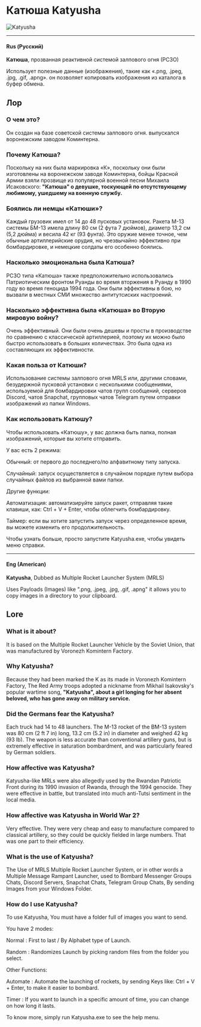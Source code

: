 # Катюша Katyusha
![Katyusha](https://github.com/anarchounidos/Katyusha/assets/94430800/e78cea73-bc72-46d2-8f96-f6b91ec2f65a)

----------------

#### Rus (Русский)

**Катюша**, прозванная реактивной системой залпового огня (РСЗО)

Использует полезные данные (изображения), такие как «.png, .jpeg, .jpg, .gif, .apng».
он позволяет копировать изображения из каталога в буфер обмена.

## Лор

### О чем это?

Он создан на базе советской системы залпового огня.
выпускался воронежским заводом Коминтерна.

### Почему Катюша?

Поскольку на них была маркировка «К», поскольку они были изготовлены на воронежском заводе Коминтерна, бойцы Красной Армии взяли прозвище из популярной военной песни Михаила Исаковского:
**"Катюша" о девушке, тоскующей по отсутствующему любимому, ушедшему на военную службу.**

### Боялись ли немцы «Катюши»?

Каждый грузовик имел от 14 до 48 пусковых установок. Ракета М-13 системы БМ-13 имела длину 80 см (2 фута 7 дюймов), диаметр 13,2 см (5,2 дюйма) и весила 42 кг (93 фунта). Это оружие менее точное, чем обычные артиллерийские орудия, но чрезвычайно эффективно при бомбардировке, и немецкие солдаты его особенно боялись.

### Насколько эмоциональна была Катюша?

РСЗО типа «Катюша» также предположительно использовались Патриотическим фронтом Руанды во время вторжения в Руанду в 1990 году во время геноцида 1994 года. Они были эффективны в бою, но вызвали в местных СМИ множество антитутсиских настроений.

### Насколько эффективна была «Катюша» во Вторую мировую войну?

Очень эффективный. Они были очень дешевы и просты в производстве по сравнению с классической артиллерией, поэтому их можно было быстро использовать в больших количествах. Это была одна из составляющих их эффективности.

### Какая польза от Катюши?

Использование системы залпового огня MRLS или, другими словами, безудержной пусковой установки с несколькими сообщениями, используемой для бомбардировки чатов групп сообщений, серверов Discord, чатов Snapchat, групповых чатов Telegram путем отправки изображений из папки Windows.

### Как использовать Катюшу? 

Чтобы использовать «Катюшу», у вас должна быть папка, полная изображений, которые вы хотите отправить.

У вас есть 2 режима:

Обычный: от первого до последнего/по алфавитному типу запуска.

Случайный: запуск осуществляется в случайном порядке путем выбора случайных файлов из выбранной вами папки.

Другие функции:

Автоматизация: автоматизируйте запуск ракет, отправляя такие клавиши, как: Ctrl + V + Enter, чтобы облегчить бомбардировку.

Таймер: если вы хотите запустить запуск через определенное время, вы можете изменить его продолжительность.

Чтобы узнать больше, просто запустите Katyusha.exe, чтобы увидеть меню справки.

----------------

#### Eng (American)

**Katyusha**, Dubbed as Multiple Rocket Launcher System (MRLS)

Uses Payloads (Images) like ".png, .jpeg, .jpg, .gif, .apng"
it allows you to copy images in a directory to your clipboard.

## Lore

### What is it about?

It is based on the Multiple Rocket Launcher Vehicle by the Soviet Union, 
that was manufactured by Voronezh Komintern Factory.

### Why Katyusha?

Because they had been marked the K as its made in Voronezh Komintern Factory, The Red Army troops adopted a nickname from Mikhail Isakovsky's popular wartime song, 
**"Katyusha", about a girl longing for her absent beloved, who has gone away on military service.**

### Did the Germans fear the Katyusha?

Each truck had 14 to 48 launchers. The M-13 rocket of the BM-13 system was 80 cm (2 ft 7 in) long, 13.2 cm (5.2 in) in diameter and weighed 42 kg (93 lb). The weapon is less accurate than conventional artillery guns, but is extremely effective in saturation bombardment, and was particularly feared by German soldiers.

### How affective was Katyusha?

Katyusha-like MRLs were also allegedly used by the Rwandan Patriotic Front during its 1990 invasion of Rwanda, through the 1994 genocide. They were effective in battle, but translated into much anti-Tutsi sentiment in the local media.

### How affective was Katyusha in World War 2?

Very effective. They were very cheap and easy to manufacture compared to classical artillery, so they could be quickly fielded in large numbers. That was one part to their efficiency.

### What is the use of Katyusha?

The Use of MRLS Multiple Rocket Launcher System, or in other words a Multiple Message Rampant Launcher, used to Bombard Messenger Groups Chats, Discord Servers, Snapchat Chats, Telegram Group Chats, By sending Images from your Windows Folder.

### How do I use Katyusha?

To use Katyusha, You must have a folder full of images you want to send.

You have 2 modes: 

Normal : First to last / By Alphabet type of Launch.

Random : Randomizes Launch by picking random files from the folder you select.

Other Functions:

Automate : Automate the launching of rockets, by sending Keys like: Ctrl + V + Enter, to make it easier to bombard.

Timer : If you want to launch in a specific amount of time, you can change on how long it lasts.

To know more, simply run Katyusha.exe to see the help menu.
